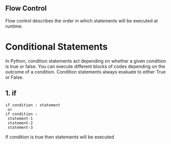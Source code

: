 ## Flow  Control  


Flow control describes the order in which statements will be executed at runtime.





# Conditional Statements
In Python, condition statements act depending on whether a given condition is true or false. You can execute different blocks of codes depending on the outcome of a condition. Condition statements always evaluate to either True or False.



## 1.  if
```
if condition : statement
 or
if condition :
 statement-1
 statement-2
 statement-3
 ```
If condition is true then statements will be executed





















